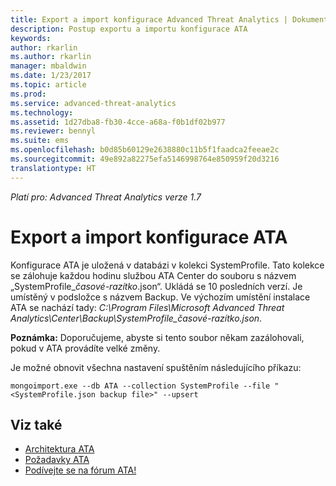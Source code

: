 ```yaml
---
title: Export a import konfigurace Advanced Threat Analytics | Dokumentace Microsoftu
description: Postup exportu a importu konfigurace ATA
keywords: 
author: rkarlin
ms.author: rkarlin
manager: mbaldwin
ms.date: 1/23/2017
ms.topic: article
ms.prod: 
ms.service: advanced-threat-analytics
ms.technology: 
ms.assetid: 1d27dba8-fb30-4cce-a68a-f0b1df02b977
ms.reviewer: bennyl
ms.suite: ems
ms.openlocfilehash: b0d85b60129e2638880c11b5f1faadca2feeae2c
ms.sourcegitcommit: 49e892a82275efa5146998764e850959f20d3216
translationtype: HT
---
```

*Platí pro: Advanced Threat Analytics verze 1.7*



# <a name="export-and-import-the-ata-configuration"></a>Export a import konfigurace ATA
Konfigurace ATA je uložená v databázi v kolekci SystemProfile.
Tato kolekce se zálohuje každou hodinu službou ATA Center do souboru s názvem „SystemProfile_*časové-razítko*.json“. Ukládá se 10 posledních verzí.
Je umístěný v podsložce s názvem Backup. Ve výchozím umístění instalace ATA se nachází tady: *C:\Program Files\Microsoft Advanced Threat Analytics\Center\Backup\SystemProfile_*časové-razítko*.json*. 

**Poznámka:** Doporučujeme, abyste si tento soubor někam zazálohovali, pokud v ATA provádíte velké změny.

Je možné obnovit všechna nastavení spuštěním následujícího příkazu:

`mongoimport.exe --db ATA --collection SystemProfile --file "<SystemProfile.json backup file>" --upsert`

## <a name="see-also"></a>Viz také
- [Architektura ATA](/advanced-threat-analytics/plan-design/ata-architecture)
- [Požadavky ATA](/advanced-threat-analytics/plan-design/ata-prerequisites)
- [Podívejte se na fórum ATA!](https://social.technet.microsoft.com/Forums/security/home?forum=mata)

